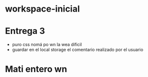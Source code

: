 # workspace-inicial

# Entrega 3
- puro css nomá po wn la wea dificil
- guardar en el local storage el comentario realizado por el usuario
# Mati entero wn

